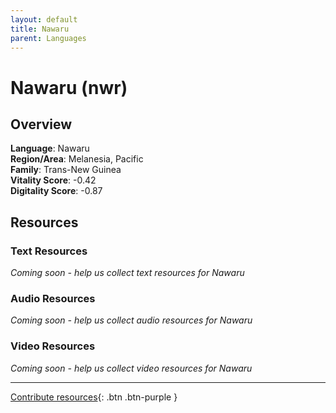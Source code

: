 ```yaml
---
layout: default
title: Nawaru
parent: Languages
---
```


# Nawaru (nwr)

## Overview

**Language**: Nawaru  
**Region/Area**: Melanesia, Pacific  
**Family**: Trans-New Guinea  
**Vitality Score**: -0.42  
**Digitality Score**: -0.87  

## Resources

### Text Resources
*Coming soon - help us collect text resources for Nawaru*

### Audio Resources
*Coming soon - help us collect audio resources for Nawaru*

### Video Resources
*Coming soon - help us collect video resources for Nawaru*

---

[Contribute resources](https://fairtrain.github.io/){: .btn .btn-purple }
